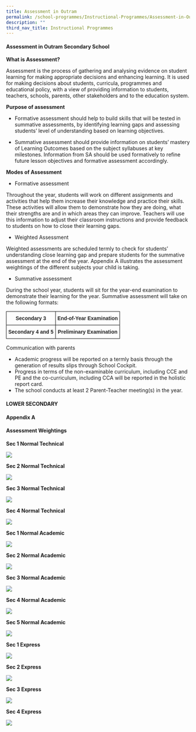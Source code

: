 ```yaml
---
title: Assessment in Outram
permalink: /school-programmes/Instructional-Programmes/Assessment-in-Outram/
description: ""
third_nav_title: Instructional Programmes
---
```

#### **Assessment in Outram Secondary School**


**What is Assessment?**

Assessment is the process of gathering and analysing evidence on student learning for making appropriate decisions and enhancing learning. It is used for making decisions about students, curricula, programmes and educational policy, with a view of providing information to students, teachers, schools, parents, other stakeholders and to the education system.

**Purpose of assessment**

*   Formative assessment should help to build skills that will be tested in summative assessments, by identifying learning gaps and assessing students’ level of understanding based on learning objectives.

  

*   Summative assessment should provide information on students’ mastery of Learning Outcomes based on the subject syllabuses at key milestones. Information from SA should be used formatively to refine future lesson objectives and formative assessment accordingly.

**Modes of Assessment**

*   Formative assessment

Throughout the year, students will work on different assignments and activities that help them increase their knowledge and practice their skills. These activities will allow them to demonstrate how they are doing, what their strengths are and in which areas they can improve. Teachers will use this information to adjust their classroom instructions and provide feedback to students on how to close their learning gaps.

*   Weighted Assessment

Weighted assessments are scheduled termly to check for students’ understanding close learning gap and prepare students for the summative assessment at the end of the year. Appendix A illustrates the assessment weightings of the different subjects your child is taking.

*   Summative assessment

During the school year, students will sit for the year-end examination to demonstrate their learning for the year. Summative assessment will take on the following formats:

<style type="text/css">
.tg  {border-collapse:collapse;border-spacing:0;}
.tg td{border-color:black;border-style:solid;border-width:1px;font-family:Arial, sans-serif;font-size:14px;
  overflow:hidden;padding:10px 5px;word-break:normal;}
.tg th{border-color:black;border-style:solid;border-width:1px;font-family:Arial, sans-serif;font-size:14px;
  font-weight:normal;overflow:hidden;padding:10px 5px;word-break:normal;}
.tg .tg-e2p0{color:#222;font-weight:bold;text-align:center;vertical-align:middle}
.tg .tg-s2rg{color:#222;font-weight:bold;text-align:center;vertical-align:top}
</style>
<table class="tg">
<thead>
  <tr>
    <th class="tg-e2p0"><span style="color:#222;background-color:transparent">Secondary 3</span></th>
    <th class="tg-e2p0"><span style="color:#222;background-color:transparent">End-of-Year Examination</span></th>
  </tr>
</thead>
<tbody>
  <tr>
    <td class="tg-s2rg">Secondary 4 and 5</td>
    <td class="tg-s2rg">Preliminary Examination</td>
  </tr>
</tbody>
</table>

Communication with parents  

*   Academic progress will be reported on a termly basis through the generation of results slips through School Cockpit.
*   Progress in terms of the non-examinable curriculum, including CCE and PE and the co-curriculum, including CCA will be reported in the holistic report card.
*   The school conducts at least 2 Parent-Teacher meeting(s) in the year.


#### **LOWER SECONDARY** 
#### **Appendix A**
#### **Assessment Weightings**


**Sec 1 Normal Technical**

![](/images/Instructional%20Programmes/Assessment%20in%20Outram/A1NEW.png)

**Sec 2 Normal Technical**

![](/images/Instructional%20Programmes/Assessment%20in%20Outram/A2NEW.png)


**Sec 3 Normal Technical**  

![](/images/Instructional%20Programmes/Assessment%20in%20Outram/A3NEW.png)

**Sec 4 Normal Technical**

![](/images/Instructional%20Programmes/Assessment%20in%20Outram/A4NEW.png)

**Sec 1 Normal Academic** 

![](/images/Instructional%20Programmes/Assessment%20in%20Outram/A5NEW.png)


**Sec 2 Normal Academic**

![](/images/Instructional%20Programmes/Assessment%20in%20Outram/A6NEW.png)


**Sec 3 Normal Academic** 

![](/images/Instructional%20Programmes/Assessment%20in%20Outram/A7NEW.png)

**Sec 4 Normal Academic**

![](/images/Instructional%20Programmes/Assessment%20in%20Outram/A8NEW.png)

**Sec 5 Normal Academic**

![](/images/Instructional%20Programmes/Assessment%20in%20Outram/A9NEW.png)

**Sec 1 Express**

![](/images/Instructional%20Programmes/Assessment%20in%20Outram/A10NEW.png)

**Sec 2 Express**

![](/images/Instructional%20Programmes/Assessment%20in%20Outram/A11NEW.png)


**Sec 3 Express** 

![](/images/Instructional%20Programmes/Assessment%20in%20Outram/A12NEW.png)

**Sec 4 Express**

![](/images/Instructional%20Programmes/Assessment%20in%20Outram/A13NEW.png)
